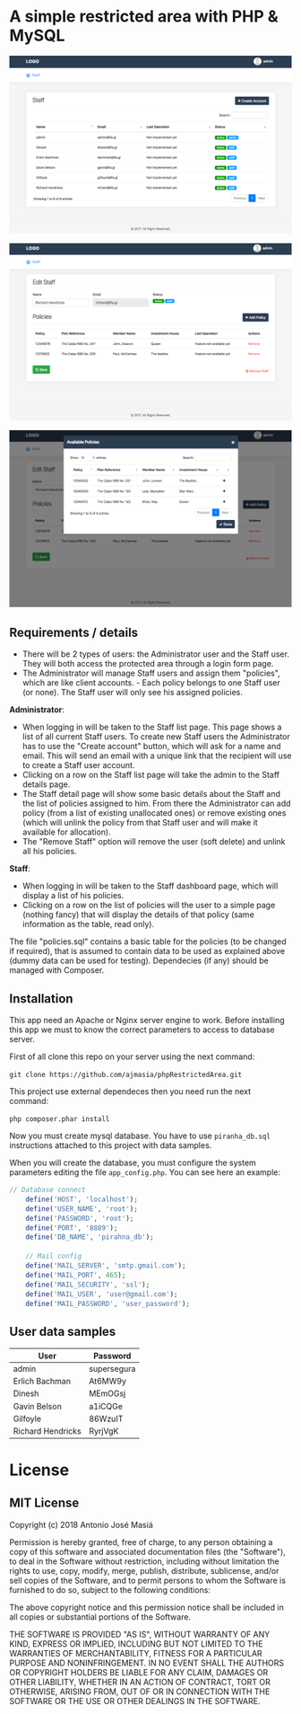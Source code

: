 # A simple restricted area with PHP & MySQL

![Admin pannel](./Image_01_AJMA_20180722_1.0.png)

![Admin pannel - Detael](./Image_02_AJMA_20180722_1.0.png)

![Admin pannel - Detael - linkin policies](./Image_03_AJMA_20180722_1.0.png)

## Requirements / details

- There will be 2 types of users: the Administrator user and the Staff user. They will both access the protected area through a login form page.
- The Administrator will manage Staff users and assign them "policies", which are like client accounts. - Each policy belongs to one Staff user (or none). The Staff user will only see his assigned policies.

**Administrator**:

- When logging in will be taken to the Staff list page. This page shows a list of all current Staff users.
  To create new Staff users the Administrator has to use the "Create account" button, which will ask for a name and email. This will send an email with a unique link that the recipient will use to create a Staff user account.
- Clicking on a row on the Staff list page will take the admin to the Staff details page.
- The Staff detail page will show some basic details about the Staff and the list of policies assigned to him. From there the Administrator can add policy (from a list of existing unallocated ones) or remove existing ones (which will unlink the policy from that Staff user and will make it available for allocation).
- The "Remove Staff" option will remove the user (soft delete) and unlink all his policies.

**Staff**:

- When logging in will be taken to the Staff dashboard page, which will display a list of his policies.
- Clicking on a row on the list of policies will the user to a simple page (nothing fancy) that will display the details of that policy (same information as the table, read only).

The file "policies.sql" contains a basic table for the policies (to be changed if required), that is assumed to contain data to be used as explained above (dummy data can be used for testing).
Dependecies (if any) should be managed with Composer.

## Installation

This app need an Apache or Nginx server engine to work. Before installing this app we must to know the correct parameters to access to database server.

First of all clone this repo on your server using the next command:

`git clone https://github.com/ajmasia/phpRestrictedArea.git`

This project use external dependeces then you need run the next command:

`php composer.phar install`

Now you must create mysql database. You have to use `piranha_db.sql` instructions attached to this project with data samples.

When you will create the database, you must configure the system parameters editing the file `app_config.php`. You can see here an example:

```php
// Database connect
    define('HOST', 'localhost');
    define('USER_NAME', 'root');
    define('PASSWORD', 'root');
    define('PORT', '8889');
    define('DB_NAME', 'pirahna_db');

    // Mail config
    define('MAIL_SERVER', 'smtp.gmail.com');
    define('MAIL_PORT', 465);
    define('MAIL_SECURITY', 'ssl');
    define('MAIL_USER', 'user@gmail.com');
    define('MAIL_PASSWORD', 'user_password');
```

## User data samples

| User              | Password    |
| ----------------- | ----------- |
| admin             | supersegura |
| Erlich Bachman    | At6MW9y     |
| Dinesh            | MEmOGsj     |
| Gavin Belson      | a1iCQGe     |
| Gilfoyle          | 86WzuIT     |
| Richard Hendricks | RyrjVgK     |

# License

## MIT License

Copyright (c) 2018 Antonio José Masiá

Permission is hereby granted, free of charge, to any person obtaining a copy of this software and associated documentation files (the "Software"), to deal in the Software without restriction, including without limitation the rights to use, copy, modify, merge, publish, distribute, sublicense, and/or sell copies of the Software, and to permit persons to whom the Software is furnished to do so, subject to the following conditions:

The above copyright notice and this permission notice shall be included in all copies or substantial portions of the Software.

THE SOFTWARE IS PROVIDED "AS IS", WITHOUT WARRANTY OF ANY KIND, EXPRESS OR IMPLIED, INCLUDING BUT NOT LIMITED TO THE WARRANTIES OF MERCHANTABILITY, FITNESS FOR A PARTICULAR PURPOSE AND NONINFRINGEMENT. IN NO EVENT SHALL THE AUTHORS OR COPYRIGHT HOLDERS BE LIABLE FOR ANY CLAIM, DAMAGES OR OTHER LIABILITY, WHETHER IN AN ACTION OF CONTRACT, TORT OR OTHERWISE, ARISING FROM, OUT OF OR IN CONNECTION WITH THE SOFTWARE OR THE USE OR OTHER DEALINGS IN THE SOFTWARE.
